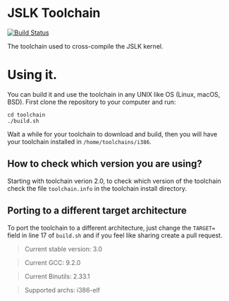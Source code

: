 # JSLK Toolchain
[![Build Status](https://travis-ci.org/sofferjacob/edison-toolchain.svg?branch=master)](https://travis-ci.org/sofferjacob/edison-toolchain)

The toolchain used to cross-compile the JSLK kernel.

# Using it.
You can build it and use the toolchain in any UNIX like OS (Linux, macOS, BSD). First clone the repository to your computer and run:
```
cd toolchain
./build.sh
```

Wait a while for your toolchain to download and build, then you will have your toolchain installed in ``/home/toolchains/i386``. 

## How to check which version you are using?
Starting with toolchain verion 2.0, to check which version of the toolchain check the file ``toolchain.info`` in the toolchain install directory.

## Porting to a different target architecture
To port the toolchain to a different architecture, just change the ``TARGET=`` field in line 17 of ``build.sh`` and if you feel like sharing create a pull request.

> Current stable version: 3.0 

> Current GCC: 9.2.0 

> Current Binutils: 2.33.1 

> Supported archs: i386-elf



